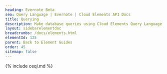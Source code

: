 ```yaml
---
heading: Evernote Beta
seo: Query Language | Evernote | Cloud Elements API Docs
title: Querying
description: Make database queries using Cloud Elements Query Language.
layout: sidebarelementdoc
breadcrumbs: /docs/elements.html
elementId: 125
parent: Back to Element Guides
order: 45
sitemap: false
---
```


{% include ceql.md %}
